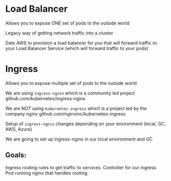 # Load Balancer
Allows you to expose ONE set of pods to the outside world

Legacy way of getting network traffic into a cluster

Gets AWS to provision a load balancer for you that will forward traffic to your Load Balancer Service (which will forward traffic to your pods)


# Ingress
Allows you to expose multiple set of pods to the outside world

We are using `ingress-nginx` which is a community led project
github.com/kubernetes/ingress-nginx

We are NOT using `kubernetes-ingress` which is a project led by the company nginx
github.com/nginxinc/kubernetes-ingress

Setup of `ingress-ngnix` changes depending on your environment (local, GC, AWS, Azure)

We are going to set up ingress-nginx in our local environment and GC

## Goals:
Ingress routing rules to get traffic to services. Controller for our ingress. Pod running nginx that handles routing.


